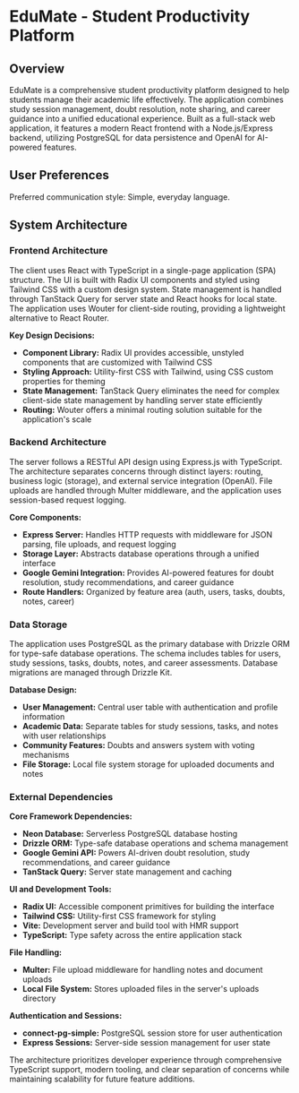 # EduMate - Student Productivity Platform

## Overview

EduMate is a comprehensive student productivity platform designed to help students manage their academic life effectively. The application combines study session management, doubt resolution, note sharing, and career guidance into a unified educational experience. Built as a full-stack web application, it features a modern React frontend with a Node.js/Express backend, utilizing PostgreSQL for data persistence and OpenAI for AI-powered features.

## User Preferences

Preferred communication style: Simple, everyday language.

## System Architecture

### Frontend Architecture
The client uses React with TypeScript in a single-page application (SPA) structure. The UI is built with Radix UI components and styled using Tailwind CSS with a custom design system. State management is handled through TanStack Query for server state and React hooks for local state. The application uses Wouter for client-side routing, providing a lightweight alternative to React Router.

**Key Design Decisions:**
- **Component Library:** Radix UI provides accessible, unstyled components that are customized with Tailwind CSS
- **Styling Approach:** Utility-first CSS with Tailwind, using CSS custom properties for theming
- **State Management:** TanStack Query eliminates the need for complex client-side state management by handling server state efficiently
- **Routing:** Wouter offers a minimal routing solution suitable for the application's scale

### Backend Architecture
The server follows a RESTful API design using Express.js with TypeScript. The architecture separates concerns through distinct layers: routing, business logic (storage), and external service integration (OpenAI). File uploads are handled through Multer middleware, and the application uses session-based request logging.

**Core Components:**
- **Express Server:** Handles HTTP requests with middleware for JSON parsing, file uploads, and request logging
- **Storage Layer:** Abstracts database operations through a unified interface
- **Google Gemini Integration:** Provides AI-powered features for doubt resolution, study recommendations, and career guidance
- **Route Handlers:** Organized by feature area (auth, users, tasks, doubts, notes, career)

### Data Storage
The application uses PostgreSQL as the primary database with Drizzle ORM for type-safe database operations. The schema includes tables for users, study sessions, tasks, doubts, notes, and career assessments. Database migrations are managed through Drizzle Kit.

**Database Design:**
- **User Management:** Central user table with authentication and profile information
- **Academic Data:** Separate tables for study sessions, tasks, and notes with user relationships
- **Community Features:** Doubts and answers system with voting mechanisms
- **File Storage:** Local file system storage for uploaded documents and notes

### External Dependencies

**Core Framework Dependencies:**
- **Neon Database:** Serverless PostgreSQL database hosting
- **Drizzle ORM:** Type-safe database operations and schema management
- **Google Gemini API:** Powers AI-driven doubt resolution, study recommendations, and career guidance
- **TanStack Query:** Server state management and caching

**UI and Development Tools:**
- **Radix UI:** Accessible component primitives for building the interface
- **Tailwind CSS:** Utility-first CSS framework for styling
- **Vite:** Development server and build tool with HMR support
- **TypeScript:** Type safety across the entire application stack

**File Handling:**
- **Multer:** File upload middleware for handling notes and document uploads
- **Local File System:** Stores uploaded files in the server's uploads directory

**Authentication and Sessions:**
- **connect-pg-simple:** PostgreSQL session store for user authentication
- **Express Sessions:** Server-side session management for user state

The architecture prioritizes developer experience through comprehensive TypeScript support, modern tooling, and clear separation of concerns while maintaining scalability for future feature additions.